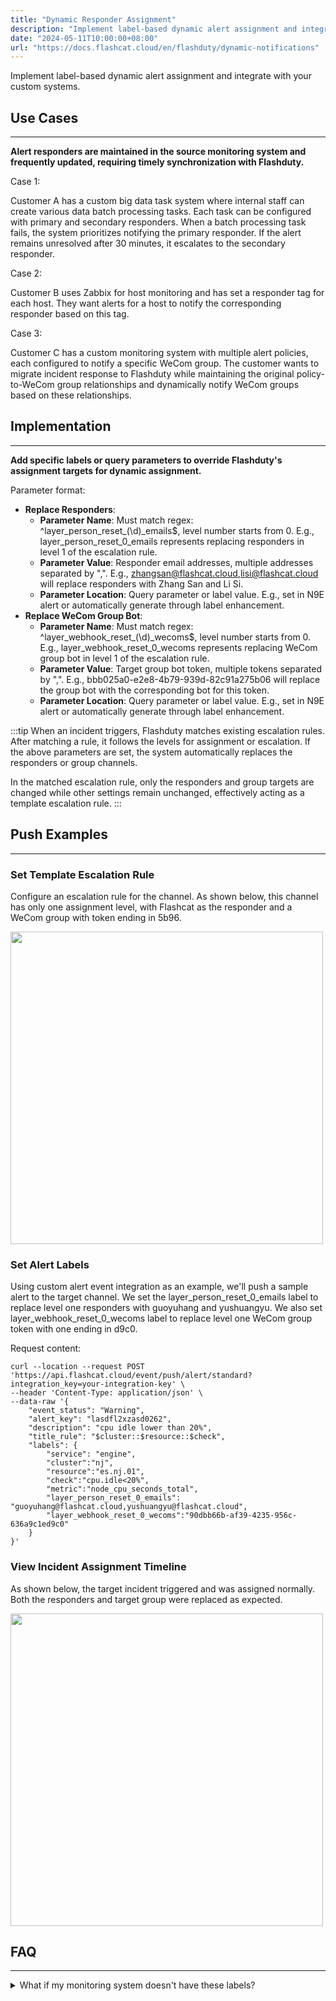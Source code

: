 ```yaml
---
title: "Dynamic Responder Assignment"
description: "Implement label-based dynamic alert assignment and integrate with your custom systems"
date: "2024-05-11T10:00:00+08:00"
url: "https://docs.flashcat.cloud/en/flashduty/dynamic-notifications"
---
```


Implement label-based dynamic alert assignment and integrate with your custom systems.

## Use Cases
---

**Alert responders are maintained in the source monitoring system and frequently updated, requiring timely synchronization with Flashduty.**

Case 1:

Customer A has a custom big data task system where internal staff can create various data batch processing tasks. Each task can be configured with primary and secondary responders. When a batch processing task fails, the system prioritizes notifying the primary responder. If the alert remains unresolved after 30 minutes, it escalates to the secondary responder.

Case 2:

Customer B uses Zabbix for host monitoring and has set a responder tag for each host. They want alerts for a host to notify the corresponding responder based on this tag.

Case 3:

Customer C has a custom monitoring system with multiple alert policies, each configured to notify a specific WeCom group. The customer wants to migrate incident response to Flashduty while maintaining the original policy-to-WeCom group relationships and dynamically notify WeCom groups based on these relationships.

## Implementation
---

**Add specific labels or query parameters to override Flashduty's assignment targets for dynamic assignment.**

Parameter format:

- **Replace Responders**:
    - **Parameter Name**: Must match regex: ^layer_person_reset_(\d)_emails$, level number starts from 0. E.g., layer_person_reset_0_emails represents replacing responders in level 1 of the escalation rule.
    - **Parameter Value**: Responder email addresses, multiple addresses separated by ",". E.g., zhangsan@flashcat.cloud,lisi@flashcat.cloud will replace responders with Zhang San and Li Si.
    - **Parameter Location**: Query parameter or label value. E.g., set in N9E alert or automatically generate through label enhancement.
- **Replace WeCom Group Bot**:
    - **Parameter Name**: Must match regex: ^layer_webhook_reset_(\d)_wecoms$, level number starts from 0. E.g., layer_webhook_reset_0_wecoms represents replacing WeCom group bot in level 1 of the escalation rule.
    - **Parameter Value**: Target group bot token, multiple tokens separated by ",". E.g., bbb025a0-e2e8-4b79-939d-82c91a275b06 will replace the group bot with the corresponding bot for this token.
    - **Parameter Location**: Query parameter or label value. E.g., set in N9E alert or automatically generate through label enhancement.

:::tip
When an incident triggers, Flashduty matches existing escalation rules. After matching a rule, it follows the levels for assignment or escalation. If the above parameters are set, the system automatically replaces the responders or group channels.

In the matched escalation rule, only the responders and group targets are changed while other settings remain unchanged, effectively acting as a template escalation rule.
:::

## Push Examples
---

### Set Template Escalation Rule

Configure an escalation rule for the channel. As shown below, this channel has only one assignment level, with Flashcat as the responder and a WeCom group with token ending in 5b96.

<img src="https://download.flashcat.cloud/flashduty/doc/en/fd/dyn-1.png" width="500">


### Set Alert Labels

Using custom alert event integration as an example, we'll push a sample alert to the target channel. We set the layer_person_reset_0_emails label to replace level one responders with guoyuhang and yushuangyu. We also set layer_webhook_reset_0_wecoms label to replace level one WeCom group token with one ending in d9c0.

Request content:

```
curl --location --request POST 'https://api.flashcat.cloud/event/push/alert/standard?integration_key=your-integration-key' \
--header 'Content-Type: application/json' \
--data-raw '{
    "event_status": "Warning",
    "alert_key": "lasdfl2xzasd0262",
    "description": "cpu idle lower than 20%",
    "title_rule": "$cluster::$resource::$check",
    "labels": {
        "service": "engine",
        "cluster":"nj",
        "resource":"es.nj.01",
        "check":"cpu.idle<20%",
        "metric":"node_cpu_seconds_total",
        "layer_person_reset_0_emails": "guoyuhang@flashcat.cloud,yushuangyu@flashcat.cloud",
        "layer_webhook_reset_0_wecoms":"90dbb66b-af39-4235-956c-636a9c1ed9c0"
    }
}'
```

### View Incident Assignment Timeline

As shown below, the target incident triggered and was assigned normally. Both the responders and target group were replaced as expected.

<img src="https://download.flashcat.cloud/flashduty/doc/en/fd/dyn-2.png" width="500">


## FAQ
---
<details>
  <summary>What if my monitoring system doesn't have these labels?</summary>
  
  1. If your system supports adding labels actively, such as Prometheus or N9E, we recommend adding specific labels directly in the alert policy.
  2. If your system already has relevant labels but with different formats or names, for example, if your hosts have team labels and you need to find corresponding responders based on teams, you can use the label enhancement feature to generate responder-related labels from team labels. For details, please refer to [Configure Label Enhancement](http://docs.flashcat.cloud/en/flashduty/label-enrichment-settings?nav=01JCQ7A4N4WRWNXW8EWEHXCMF5).
</details>

